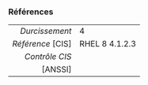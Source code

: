 ### Références

|                 |    |
|----------------:|:---|
|   *Durcissement*| 4 |
|*Référence* [CIS]| RHEL 8 4.1.2.3 |
|   *Contrôle CIS*|  |
|          [ANSSI]|  |
